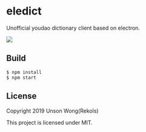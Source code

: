 # eledict

Unofficial youdao dictionary client based on electron.

![](https://github.com/rekols/eledict/blob/master/screenshots/20190618200634.png)

## Build

```
$ npm install
$ npm start
```

## License

Copyright 2019 Unson Wong(Rekols)

This project is licensed under MIT.

